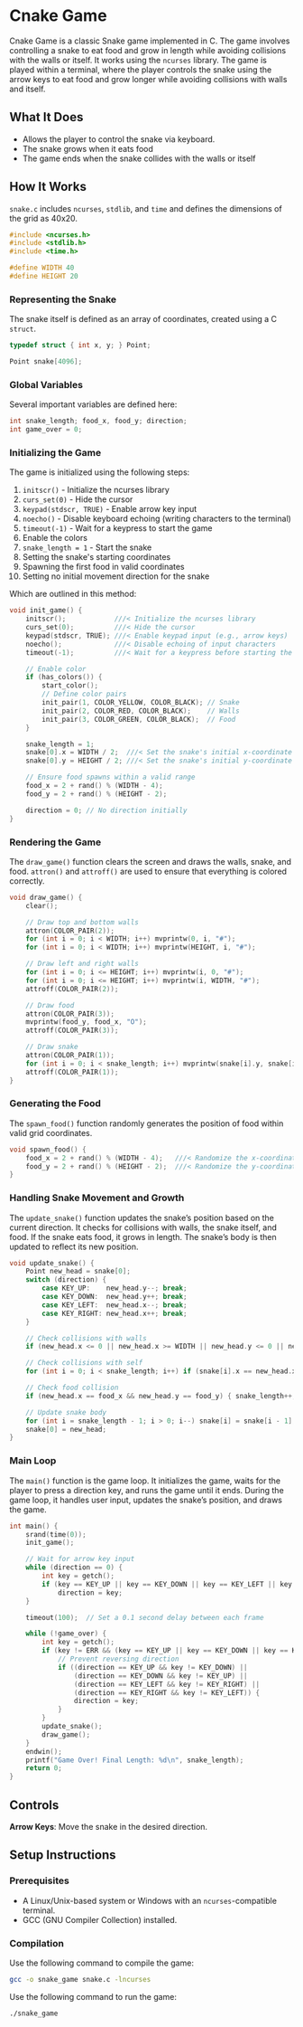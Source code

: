 # Cnake Game

Cnake Game is a classic Snake game implemented in C. The game involves controlling a snake to eat food and grow in length while avoiding collisions with the walls or itself. It works using the `ncurses` library. The game is played within a terminal, where the player controls the snake using the arrow keys to eat food and grow longer while avoiding collisions with walls and itself.

## What It Does

- Allows the player to control the snake via keyboard.
- The snake grows when it eats food
- The game ends when the snake collides with the walls or itself

## How It Works

`snake.c` includes `ncurses`, `stdlib`, and `time` and defines the dimensions of the grid as 40x20.

```c
#include <ncurses.h>
#include <stdlib.h>
#include <time.h>

#define WIDTH 40
#define HEIGHT 20
```

### Representing the Snake

The snake itself is defined as an array of coordinates, created using a C `struct`.

```c
typedef struct { int x, y; } Point;

Point snake[4096];
```

### Global Variables

Several important variables are defined here:

```c
int snake_length; food_x, food_y; direction;
int game_over = 0;
```

### Initializing the Game

The game is initialized using the following steps:

1. `initscr()` - Initialize the ncurses library
2. `curs_set(0)` - Hide the cursor
3. `keypad(stdscr, TRUE)` - Enable arrow key input
4. `noecho()` - Disable keyboard echoing (writing characters to the terminal)
5. `timeout(-1)` - Wait for a keypress to start the game
6. Enable the colors
7. `snake_length = 1` - Start the snake
8. Setting the snake's starting coordinates
9. Spawning the first food in valid coordinates
10. Setting no initial movement direction for the snake

Which are outlined in this method:

```c
void init_game() {
    initscr();            ///< Initialize the ncurses library
    curs_set(0);          ///< Hide the cursor
    keypad(stdscr, TRUE); ///< Enable keypad input (e.g., arrow keys)
    noecho();             ///< Disable echoing of input characters
    timeout(-1);          ///< Wait for a keypress before starting the game

    // Enable color
    if (has_colors()) {
        start_color();
        // Define color pairs
        init_pair(1, COLOR_YELLOW, COLOR_BLACK); // Snake
        init_pair(2, COLOR_RED, COLOR_BLACK);    // Walls
        init_pair(3, COLOR_GREEN, COLOR_BLACK);  // Food
    }

    snake_length = 1;
    snake[0].x = WIDTH / 2;  ///< Set the snake's initial x-coordinate
    snake[0].y = HEIGHT / 2; ///< Set the snake's initial y-coordinate

    // Ensure food spawns within a valid range
    food_x = 2 + rand() % (WIDTH - 4);
    food_y = 2 + rand() % (HEIGHT - 2);

    direction = 0; // No direction initially
}
```

### Rendering the Game

The `draw_game()` function clears the screen and draws the walls, snake, and food. `attron()` and `attroff()` are used to ensure that everything is colored correctly.

```c
void draw_game() {
    clear();

    // Draw top and bottom walls
    attron(COLOR_PAIR(2));
    for (int i = 0; i < WIDTH; i++) mvprintw(0, i, "#");
    for (int i = 0; i < WIDTH; i++) mvprintw(HEIGHT, i, "#");

    // Draw left and right walls
    for (int i = 0; i <= HEIGHT; i++) mvprintw(i, 0, "#");
    for (int i = 0; i <= HEIGHT; i++) mvprintw(i, WIDTH, "#");
    attroff(COLOR_PAIR(2));

    // Draw food
    attron(COLOR_PAIR(3));
    mvprintw(food_y, food_x, "O");
    attroff(COLOR_PAIR(3));

    // Draw snake
    attron(COLOR_PAIR(1));
    for (int i = 0; i < snake_length; i++) mvprintw(snake[i].y, snake[i].x, "o");
    attroff(COLOR_PAIR(1));
}
```

### Generating the Food

The `spawn_food()` function randomly generates the position of food within valid grid coordinates.

```c
void spawn_food() {
    food_x = 2 + rand() % (WIDTH - 4);   ///< Randomize the x-coordinate of the food
    food_y = 2 + rand() % (HEIGHT - 2);  ///< Randomize the y-coordinate of the food
}
```

### Handling Snake Movement and Growth

The `update_snake()` function updates the snake’s position based on the current direction. It checks for collisions with walls, the snake itself, and food. If the snake eats food, it grows in length. The snake’s body is then updated to reflect its new position.

```c
void update_snake() {
    Point new_head = snake[0];
    switch (direction) {
        case KEY_UP:    new_head.y--; break;
        case KEY_DOWN:  new_head.y++; break;
        case KEY_LEFT:  new_head.x--; break;
        case KEY_RIGHT: new_head.x++; break;
    }

    // Check collisions with walls
    if (new_head.x <= 0 || new_head.x >= WIDTH || new_head.y <= 0 || new_head.y >= HEIGHT) game_over = 1;

    // Check collisions with self
    for (int i = 0; i < snake_length; i++) if (snake[i].x == new_head.x && snake[i].y == new_head.y) game_over = 1;

    // Check food collision
    if (new_head.x == food_x && new_head.y == food_y) { snake_length++; spawn_food(); }

    // Update snake body
    for (int i = snake_length - 1; i > 0; i--) snake[i] = snake[i - 1];
    snake[0] = new_head;
}
```

### Main Loop

The `main()` function is the game loop. It initializes the game, waits for the player to press a direction key, and runs the game until it ends. During the game loop, it handles user input, updates the snake’s position, and draws the game.

```c
int main() {
    srand(time(0));
    init_game();

    // Wait for arrow key input
    while (direction == 0) {
        int key = getch();
        if (key == KEY_UP || key == KEY_DOWN || key == KEY_LEFT || key == KEY_RIGHT)
            direction = key;
    }

    timeout(100);  // Set a 0.1 second delay between each frame

    while (!game_over) {
        int key = getch();
        if (key != ERR && (key == KEY_UP || key == KEY_DOWN || key == KEY_LEFT || key == KEY_RIGHT)) {
            // Prevent reversing direction
            if ((direction == KEY_UP && key != KEY_DOWN) ||
                (direction == KEY_DOWN && key != KEY_UP) ||
                (direction == KEY_LEFT && key != KEY_RIGHT) ||
                (direction == KEY_RIGHT && key != KEY_LEFT)) {
                direction = key;
            }
        }
        update_snake();
        draw_game();
    }
    endwin();
    printf("Game Over! Final Length: %d\n", snake_length);
    return 0;
}
```

## Controls

**Arrow Keys**: Move the snake in the desired direction.

## Setup Instructions

### Prerequisites

- A Linux/Unix-based system or Windows with an `ncurses`-compatible terminal.
- GCC (GNU Compiler Collection) installed.

### Compilation

Use the following command to compile the game:

```bash
gcc -o snake_game snake.c -lncurses
```

Use the following command to run the game:
```bash
./snake_game
```
